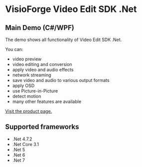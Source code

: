 ﻿# VisioForge Video Edit SDK .Net

## Main Demo (C#/WPF)

The demo shows all functionality of Video Edit SDK .Net. 

You can:
* video preview
* video editing and conversion
* apply video and audio effects
* network streaming
* save video and audio to various output formats
* apply OSD
* use Picture-in-Picture
* detect motion
* many other features are available

[Visit the product page.](https://www.visioforge.com/video-edit-sdk-net)

## Supported frameworks

* .Net 4.7.2
* .Net Core 3.1
* .Net 5
* .Net 6
* .Net 7